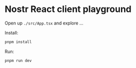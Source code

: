 # Nostr React client playground

Open up `./src/App.tsx` and explore ...

Install:

```bash
pnpm install
```

Run:

```bash
pnpm run dev
```